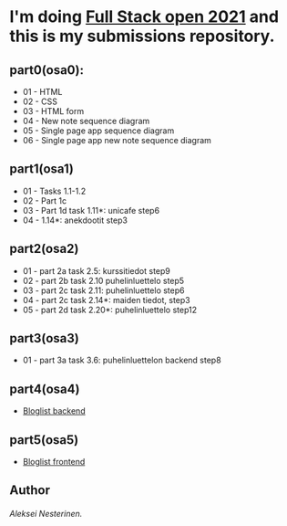 # I'm doing [Full Stack open 2021](https://fullstackopen.com/) and this is my submissions repository.

## part0(osa0):  
- 01 - HTML
- 02 - CSS
- 03 - HTML form
- 04 - New note sequence diagram
- 05 - Single page app sequence diagram
- 06 - Single page app new note sequence diagram

## part1(osa1)  
- 01 - Tasks 1.1-1.2
- 02 - Part 1c
- 03 - Part 1d task 1.11*: unicafe step6
- 04 - 1.14*: anekdootit step3

## part2(osa2)  
- 01 - part 2a task 2.5: kurssitiedot step9
- 02 - part 2b task 2.10 puhelinluettelo step5
- 03 - part 2c task 2.11: puhelinluettelo step6
- 04 - part 2c task 2.14*: maiden tiedot, step3
- 05 - part 2d task 2.20*: puhelinluettelo step12

## part3(osa3)  
- 01 - part 3a task 3.6: puhelinluettelon backend step8

## part4(osa4)   
- [Bloglist backend](hhttps://github.com/Alkane22/Blogilista)  

## part5(osa5)  
- [Bloglist frontend](https://github.com/Alkane22/BlogiFront) 


## Author
###### Aleksei Nesterinen.
